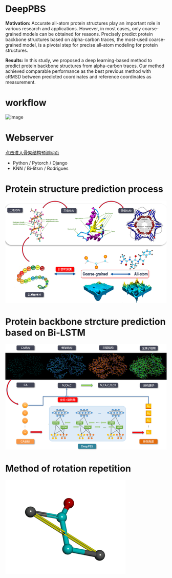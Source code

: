 # DeepPBS
**Motivation:** Accurate all-atom protein structures play an important role in various research and applications. However, in most cases, only coarse-grained models can be obtained for reasons. Precisely predict protein backbone structures based on alpha-carbon traces, the most-used coarse-grained model, is a pivotal step for precise all-atom modeling for protein structures. 

**Results:** In this study, we proposed a deep learning-based method to predict protein backbone structures from alpha-carbon traces. Our method achieved comparable performance as the best previous method with cRMSD between predicted coordinates and reference coordinates as measurement.

# workflow
![image](https://user-images.githubusercontent.com/46809259/115357912-b3290e00-a1ef-11eb-8b82-0b58706c48a9.png)

# Webserver
[点击进入骨架结构预测网页](http://deeppbs.com/)
* Python / Pytorch / Django
* KNN / Bi-litsm / Rodrigues


# Protein structure prediction process
![](https://github.com/ElvinJun/DeepPBS/blob/master/process.jpg?raw=true)


# Protein backbone strcture prediction based on Bi-LSTM
![deeppbs](https://github.com/ElvinJun/DeepPBS/blob/master/our_process%20.jpg?raw=true)


# Method of rotation repetition
![rotation](https://github.com/ElvinJun/DeepPBS/blob/master/rotation.jpg?raw=true)
